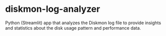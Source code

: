 # diskmon-log-analyzer
Python (Streamlit) app that analyzes the Diskmon log file to provide insights and statistics about the disk usage pattern and performance data.
